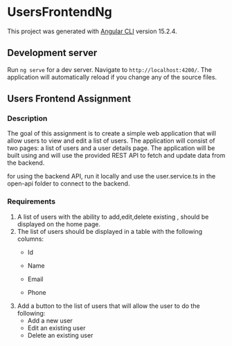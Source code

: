 # UsersFrontendNg

This project was generated with [Angular CLI](https://github.com/angular/angular-cli) version 15.2.4.

## Development server

Run `ng serve` for a dev server. Navigate to `http://localhost:4200/`. The application will automatically reload if you change any of the source files.


## Users Frontend Assignment

### Description
 
The goal of this assignment is to create a simple web application
that will allow users to view and edit a list of users. The application will consist of two pages: a list of users and a user details page. The application will be built using 
and will use the provided REST API to fetch and update data from the backend.

for using the backend API,
run it locally and use the user.service.ts in the open-api folder to connect to the backend.

### Requirements


1. A list of users with the ability to add,edit,delete existing , should be displayed on the home page.
2. The list of users should be displayed in a table with the following columns:
    * Id
    * Name

    * Email
    * Phone
3. Add a button to the list of users that will allow the user to do the following:
    * Add a new user
    * Edit an existing user
    * Delete an existing user
   

